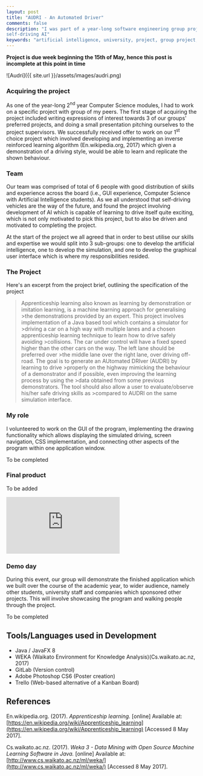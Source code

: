 ```yaml
---
layout: post
title: "AUDRI - An Automated Driver"
comments: false
description: "I was part of a year-long software engineering group project which developed a program which allows to train and run a 
self-driving AI"
keywords: "artificial intelligence, university, project, group project, year long, software engineering, software development, java, weka, javafx 8, gui, user interface, graphical user interface"
---
```


**Project is due week beginning the 15th of May, hence this post is incomplete at this point in time**

![Audri]({{ site.url }}/assets/images/audri.png)


### Acquiring the project
As one of the year-long 2<sup>nd</sup> year Computer Science modules, I had to work on a specific project with group of my peers. The first stage of acquiring the project included writing expressions of interest towards 3 of our groups' preferred projects, and doing a small presentation pitching ourselves to the project supervisors. We successfully received offer to work on our 1<sup>st</sup> choice project which involved developing and implementing an inverse reinforced learning algorithm (En.wikipedia.org, 2017) which given a demonstration of a driving style, would be able to learn and replicate the shown behaviour.

### Team
Our team was comprised of total of 6 people with good distribution of skills and experience across the board (i.e., GUI experience, Computer Science with Artificial Intelligence students). As we all understood that self-driving vehicles are the way of the future, and found the project involving development of AI which is capable of learning to drive itself quite exciting, which is not only motivated to pick this project, but to also be driven and motivated to completing the project.

At the start of the project we all agreed that in order to best utilise our skills and expertise we would split into 3 sub-groups: one to develop the artificial intelligence, one to develop the simulation, and one to develop the graphical user interface which is where my responsibilities resided.

### The Project
Here's an excerpt from the project brief, outlining the specification of the project

>Apprenticeship learning also known as learning by demonstration or imitation learning, is a machine learning approach for generalising >the demonstrations provided by an expert. This project involves implementation of a Java based tool which contains a simulator for >driving a car on a high way with multiple lanes and a chosen apprenticeship learning technique to learn how to drive safely avoiding >collisions. The car under control will have a fixed speed higher than the other cars on the way. The left lane should be preferred over >the middle lane over the right lane, over driving off-road. The goal is to generate an AUtomated DRIver (AUDRI) by learning to drive >properly on the highway mimicking the behaviour of a demonstrator and if possible, even improving the learning process by using the >data obtained from some previous demonstrators. The tool should also allow a user to evaluate/observe his/her safe driving skills as >compared to AUDRI on the same simulation interface.

### My role
I volunteered to work on the GUI of the program, implementing the drawing functionality which allows displaying the simulated driving, screen navigation, CSS implementation, and connecting other aspects of the program within one application window.

To be completed

### Final product

To be added

<div class="video-container"><iframe src="https://www.youtube.com/embed/zw0KIRQLVNU" frameborder="0" allowfullscreen></iframe></div>

### Demo day
During this event, our group will demonstrate the finished application which we built over the course of the academic year, to wider audience, namely other students, university staff and companies which sponsored other projects. This will involve showcasing the program and walking people through the project. 

To be completed

## Tools/Languages used in Development

- Java / JavaFX 8
- WEKA (Waikato Environment for Knowledge Analysis)(Cs.waikato.ac.nz, 2017)
- GitLab (Version control)
- Adobe Photoshop CS6 (Poster creation)
- Trello (Web-based alternative of a Kanban Board)

## References

En.wikipedia.org. (2017). _Apprenticeship learning._ [online] Available at: [https://en.wikipedia.org/wiki/Apprenticeship_learning](https://en.wikipedia.org/wiki/Apprenticeship_learning) [Accessed 8 May 2017].

Cs.waikato.ac.nz. (2017). _Weka 3 - Data Mining with Open Source Machine Learning Software in Java._ [online] Available at: [http://www.cs.waikato.ac.nz/ml/weka/](http://www.cs.waikato.ac.nz/ml/weka/) [Accessed 8 May 2017].
